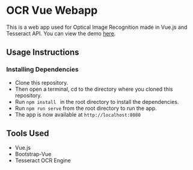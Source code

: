 # OCR Vue Webapp
This is a web app used for Optical Image Recognition made in Vue.js and Tesseract API.
You can view the demo [here](vue-ocr-app.netlify.app).

## Usage Instructions
### Installing Dependencies
* Clone this repository.
* Then open a terminal, cd to the directory where you cloned this repository.
* Run `npm install ` in the root directory to install the dependencies.
* Run `npm run serve` from the root directory to run the app.
* The app is now available at `http://localhost:8080`

## Tools Used
* Vue.js
* Bootstrap-Vue
* Tesseract OCR Engine